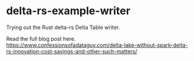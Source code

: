 # delta-rs-example-writer
Trying out the Rust delta-rs Delta Table writer.

Read the full blog post here.
https://www.confessionsofadataguy.com/delta-lake-without-spark-delta-rs-innovation-cost-savings-and-other-such-matters/
